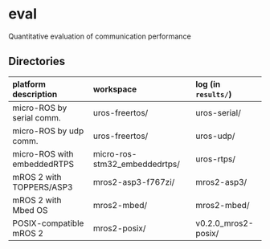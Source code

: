 # eval
Quantitative evaluation of communication performance

## Directories

| platform description | workspace | log (in `results/`) |
|:---|:---|:---|
| micro-ROS by serial comm. | uros-freertos/ | uros-serial/ |
| micro-ROS by udp comm. | uros-freertos/ | uros-udp/ |
| micro-ROS with embeddedRTPS | micro-ros-stm32_embeddedrtps/ | uros-rtps/ |
| mROS 2 with TOPPERS/ASP3 | mros2-asp3-f767zi/ | mros2-asp3/ |
| mROS 2 with Mbed OS | mros2-mbed/ | mros2-mbed/ |
| POSIX-compatible mROS 2 | mros2-posix/ | v0.2.0_mros2-posix/ |
